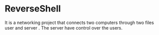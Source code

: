 # ReverseShell
It is a networking project that connects two computers through two files user and server . 
The server have control over the users.
